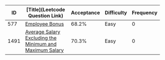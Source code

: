 |ID|[Title](Leetcode Question Link)|Acceptance|Difficulty|Frequency|
|----|-----|----|---|---|
|577|[Employee Bonus]( https://leetcode.com/problems/employee-bonus)|68.2%|Easy|0|
|1491|[Average Salary Excluding the Minimum and Maximum Salary]( https://leetcode.com/problems/average-salary-excluding-the-minimum-and-maximum-salary)|70.3%|Easy|0|
